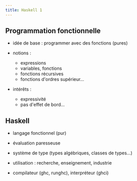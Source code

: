 ```yaml
---
title: Haskell 1
---
```


## Programmation fonctionnelle

- idée de base : programmer avec des fonctions (pures)

- notions : 
    - expressions
    - variables, fonctions
    - fonctions récursives
    - fonctions d'ordres supérieur...

- intérêts :
    - expressivité
    - pas d'effet de bord...


## Haskell

- langage fonctionnel (pur)

- évaluation paresseuse

- système de type (types algébriques, classes de types...)

- utilisation : recherche, enseignement, industrie

- compilateur (ghc, runghc), interpréteur (ghci)

